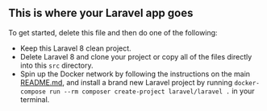 ## This is where your Laravel app goes

To get started, delete this file and then do one of the following:
- Keep this Laravel 8 clean project.
- Delete Laravel 8 and clone your project or copy all of the files directly into this `src` directory.
- Spin up the Docker network by following the instructions on the main [README.md](../README.md), and install a brand new Laravel project by running `docker-compose run --rm composer create-project laravel/laravel .` in your terminal.
